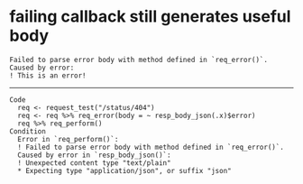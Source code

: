 # failing callback still generates useful body

    Failed to parse error body with method defined in `req_error()`.
    Caused by error:
    ! This is an error!

---

    Code
      req <- request_test("/status/404")
      req <- req %>% req_error(body = ~ resp_body_json(.x)$error)
      req %>% req_perform()
    Condition
      Error in `req_perform()`:
      ! Failed to parse error body with method defined in `req_error()`.
      Caused by error in `resp_body_json()`:
      ! Unexpected content type "text/plain"
      * Expecting type "application/json", or suffix "json"

